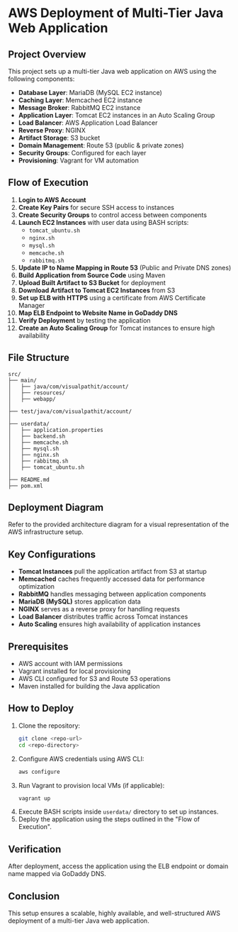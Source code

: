 # AWS Deployment of Multi-Tier Java Web Application

## Project Overview
This project sets up a multi-tier Java web application on AWS using the following components:
- **Database Layer**: MariaDB (MySQL EC2 instance)
- **Caching Layer**: Memcached EC2 instance
- **Message Broker**: RabbitMQ EC2 instance
- **Application Layer**: Tomcat EC2 instances in an Auto Scaling Group
- **Load Balancer**: AWS Application Load Balancer
- **Reverse Proxy**: NGINX
- **Artifact Storage**: S3 bucket
- **Domain Management**: Route 53 (public & private zones)
- **Security Groups**: Configured for each layer
- **Provisioning**: Vagrant for VM automation

## Flow of Execution
1. **Login to AWS Account**
2. **Create Key Pairs** for secure SSH access to instances
3. **Create Security Groups** to control access between components
4. **Launch EC2 Instances** with user data using BASH scripts:
   - `tomcat_ubuntu.sh`
   - `nginx.sh`
   - `mysql.sh`
   - `memcache.sh`
   - `rabbitmq.sh`
5. **Update IP to Name Mapping in Route 53** (Public and Private DNS zones)
6. **Build Application from Source Code** using Maven
7. **Upload Built Artifact to S3 Bucket** for deployment
8. **Download Artifact to Tomcat EC2 Instances** from S3
9. **Set up ELB with HTTPS** using a certificate from AWS Certificate Manager
10. **Map ELB Endpoint to Website Name in GoDaddy DNS**
11. **Verify Deployment** by testing the application
12. **Create an Auto Scaling Group** for Tomcat instances to ensure high availability

## File Structure
```
src/
├── main/
│   ├── java/com/visualpathit/account/
│   ├── resources/
│   ├── webapp/
│
├── test/java/com/visualpathit/account/
│
├── userdata/
│   ├── application.properties
│   ├── backend.sh
│   ├── memcache.sh
│   ├── mysql.sh
│   ├── nginx.sh
│   ├── rabbitmq.sh
│   ├── tomcat_ubuntu.sh
│
├── README.md
├── pom.xml
```

## Deployment Diagram
Refer to the provided architecture diagram for a visual representation of the AWS infrastructure setup.

## Key Configurations
- **Tomcat Instances** pull the application artifact from S3 at startup
- **Memcached** caches frequently accessed data for performance optimization
- **RabbitMQ** handles messaging between application components
- **MariaDB (MySQL)** stores application data
- **NGINX** serves as a reverse proxy for handling requests
- **Load Balancer** distributes traffic across Tomcat instances
- **Auto Scaling** ensures high availability of application instances

## Prerequisites
- AWS account with IAM permissions
- Vagrant installed for local provisioning
- AWS CLI configured for S3 and Route 53 operations
- Maven installed for building the Java application

## How to Deploy
1. Clone the repository:
   ```bash
   git clone <repo-url>
   cd <repo-directory>
   ```
2. Configure AWS credentials using AWS CLI:
   ```bash
   aws configure
   ```
3. Run Vagrant to provision local VMs (if applicable):
   ```bash
   vagrant up
   ```
4. Execute BASH scripts inside `userdata/` directory to set up instances.
5. Deploy the application using the steps outlined in the "Flow of Execution".

## Verification
After deployment, access the application using the ELB endpoint or domain name mapped via GoDaddy DNS.

## Conclusion
This setup ensures a scalable, highly available, and well-structured AWS deployment of a multi-tier Java web application.

